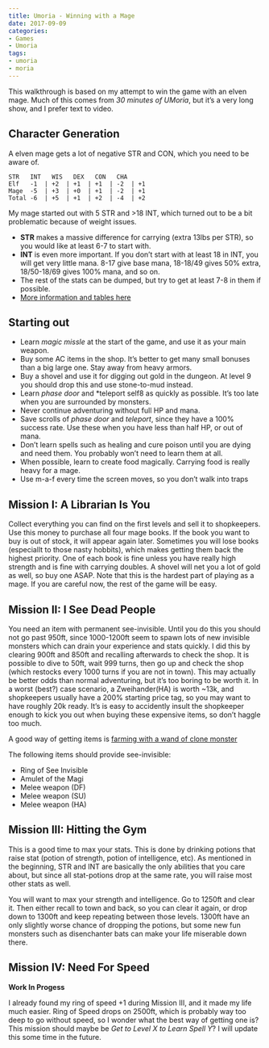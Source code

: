 ```yaml
---
title: Umoria - Winning with a Mage
date: 2017-09-09
categories:
- Games
- Umoria
tags:
- umoria
- moria
---
```


This walkthrough is based on my attempt to win the game with an elven mage. Much
of this comes from <em>30 minutes of UMoria</em>, but it’s a very long show, and I
prefer text to video.

## Character Generation
A elven mage gets a lot of negative STR and CON, which you need to be aware of.

```
STR   INT   WIS   DEX   CON   CHA
Elf   -1  | +2  | +1  | +1  | -2  | +1
Mage  -5  | +3  | +0  | +1  | -2  | +1
Total -6  | +5  | +1  | +2  | -4  | +2
```

My mage started out with 5 STR and >18 INT, which turned out to be a bit
problematic because of weight issues.

* **STR** makes a massive difference for carrying (extra 13lbs per STR), so you would like at least 6-7 to start with.
* **INT** is even more important. If you don’t start with at least 18 in INT, you will get very little mana. 8-17 give base mana, 18-18/49 gives 50% extra, 18/50-18/69 gives 100% mana, and so on.
* The rest of the stats can be dumped, but try to get at least 7-8 in them if possible.
* [More information and tables here](http://beej.us/moria/mmspoilers/character.html#attributes)

## Starting out
* Learn *magic missle* at the start of the game, and use it as your main weapon.
* Buy some AC items in the shop. It’s better to get many small bonuses than a big large one. Stay away from heavy armors.
* Buy a shovel and use it for digging out gold in the dungeon. At level 9 you should drop this and use stone-to-mud instead.
* Learn *phase door* and *teleport self8 as quickly as possible. It’s too late when you are surrounded by monsters.
* Never continue adventuring without full HP and mana.
* Save scrolls of *phase door* and *teleport*, since they have a 100% success rate. Use these when you have less than half HP, or out of mana.
* Don’t learn spells such as healing and cure poison until you are dying and need them. You probably won’t need to learn them at all.
* When possible, learn to create food magically. Carrying food is really heavy for a mage.
* Use m-a-f every time the screen moves, so you don’t walk into traps

## Mission I: A Librarian Is You
Collect everything you can find on the first levels and sell it to shopkeepers. Use
this money to purchase all four mage books. If the book you want to buy is out of
stock, it will appear again later. Sometimes you will lose books (especiallt to
those nasty hobbits), which makes getting them back the highest priority. One of
each book is fine unless you have really high strength and is fine with carrying
doubles. A shovel will net you a lot of gold as well, so buy one ASAP. Note that
this is the hardest part of playing as a mage. If you are careful now, the rest
of the game will be easy.

## Mission II: I See Dead People
You need an item with permanent see-invisible. Until you do this
you should not go past 950ft, since 1000-1200ft seem to spawn lots of new
invisible monsters which can drain your experience and stats quickly. I did this by
clearing 900ft and 850ft and recalling afterwards to check the shop.
It is possible to dive to 50ft, wait 999 turns, then go up and check the
shop (which restocks every 1000 turns if you are not in town). This may
actually be better odds than normal adventuring, but it’s too boring to be
worth it. In a worst (best?) case scenario, a Zweihander(HA) is worth
~13k, and shopkeepers usually have a 200% starting price tag, so you may
want to have roughly 20k ready. It’s is easy to accidently insult the
shopkeeper enough to kick you out when buying these expensive items, so don’t
haggle too much.

A good way of getting items is [farming with a wand of clone monster](https://iix.se/posts/154/)

The following items should provide see-invisible:
* Ring of See Invisible
* Amulet of the Magi
* Melee weapon (DF)
* Melee weapon (SU)
* Melee weapon (HA)


## Mission III: Hitting the Gym
This is a good time to max your stats. This is done by drinking potions that
raise stat (potion of strength, potion of intelligence, etc).  As mentioned
in the beginning, STR and INT are basically the only abilities that you care
about, but since all stat-potions drop at the same rate, you will raise most
other stats as well.

You will want to max your strength and intelligence.
Go to 1250ft and clear it. Then either recall to town and back, so you can clear
it again, or drop down to 1300ft and keep repeating between those levels. 1300ft
have an only slightly worse chance of dropping the potions, but some new fun monsters
such as disenchanter bats can make your life miserable down there.

## Mission IV: Need For Speed

**Work In Progess**

I already found my ring of speed +1 during Mission III, and it made my life much
easier. Ring of Speed drops on 2500ft, which is probably way too deep to go
without speed, so I wonder what the best way of getting one is? This mission
should maybe be *Get to Level X to Learn Spell Y*? I will update this some time in the future.
